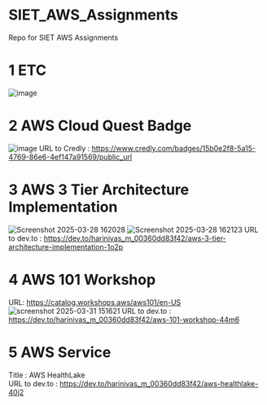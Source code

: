# SIET_AWS_Assignments
Repo for SIET AWS Assignments

# 1 ETC
![image](https://github.com/user-attachments/assets/c266f674-56dd-4dcc-a7fb-6d9d0d8c0cb4)


# 2 AWS Cloud Quest Badge
![image](https://github.com/user-attachments/assets/a3bc1986-8c14-4cce-9346-0aa65b46e27f)
URL to Credly : https://www.credly.com/badges/15b0e2f8-5a15-4769-86e6-4ef147a91569/public_url

# 3 AWS 3 Tier Architecture Implementation
![Screenshot 2025-03-28 162028](https://github.com/user-attachments/assets/fe79d2ac-47cf-428d-85a0-c12a6e5d379d)
![Screenshot 2025-03-28 162123](https://github.com/user-attachments/assets/482c44e0-73e0-4722-9b5f-4b8aa4522129)
URL to dev.to : https://dev.to/harinivas_m_00360dd83f42/aws-3-tier-architecture-implementation-1o2p 

# 4 AWS 101 Workshop
URL: https://catalog.workshops.aws/aws101/en-US
![screenshot 2025-03-31 151621](https://github.com/user-attachments/assets/79eae06d-422c-49b9-80f4-d3b1450f21c4)
URL to dev.to : https://dev.to/harinivas_m_00360dd83f42/aws-101-workshop-44m6

# 5 AWS Service
Title : AWS HealthLake                                                                                                                   
URL to dev.to : https://dev.to/harinivas_m_00360dd83f42/aws-healthlake-40j2


